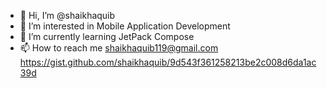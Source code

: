 - 👋 Hi, I’m @shaikhaquib
- 👀 I’m interested in Mobile Application Development
- 🌱 I’m currently learning JetPack Compose
- 📫 How to reach me shaikhaquib119@gmail.com
https://gist.github.com/shaikhaquib/9d543f361258213be2c008d6da1ac39d
